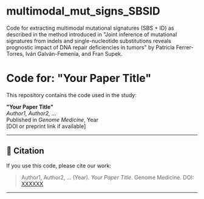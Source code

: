 # multimodal_mut_signs_SBSID
Code for extracting multimodal mutational signatures (SBS + ID) as described in the method introduced in "Joint inference of mutational signatures from indels and single-nucleotide substitutions reveals prognostic impact of DNA repair deficiencies in tumors" by Patricia Ferrer-Torres, Iván Galván-Femenía, and Fran Supek.

# Code for: "Your Paper Title"

This repository contains the code used in the study:

**"Your Paper Title"**  
*Author1, Author2, ...*  
Published in *Genome Medicine*, Year  
[DOI or preprint link if available]

---

## 📄 Citation

If you use this code, please cite our work:

> Author1, Author2, ... (Year). *Your Paper Title*. Genome Medicine. DOI: [XXXXXX](https://doi.org/XXXXXX)

---
